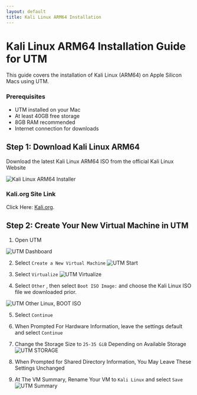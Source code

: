 ```yaml
---
layout: default
title: Kali Linux ARM64 Installation
---
```


# Kali Linux ARM64 Installation Guide for UTM

This guide covers the installation of Kali Linux (ARM64) on Apple Silicon Macs using UTM.

### Prerequisites

- UTM installed on your Mac
- At least 40GB free storage
- 8GB RAM recommended
- Internet connection for downloads

## Step 1: Download Kali Linux ARM64

Download the latest Kali Linux ARM64 ISO from the official Kali Linux Website

![Kali Linux ARM64 Installer](/UDMCyberSecurity-Labs-MacBookCompatibility/assets/images/KL-1.png)


### Kali.org Site Link

Click Here: [Kali.org](https://www.kali.org/get-kali/#kali-installer-images/).

## Step 2: Create Your New Virtual Machine in UTM

1. Open UTM

![UTM Dashboard](/UDMCyberSecurity-Labs-MacBookCompatibility/assets/images/KL-2.png)

2. Select `Create a New Virtual Machine`
![UTM Start](/UDMCyberSecurity-Labs-MacBookCompatibility/assets/images/KL-3.png)

3. Select `Virtualize`
![UTM Virtualize](/UDMCyberSecurity-Labs-MacBookCompatibility/assets/images/KL-4.png)

4. Select `Other` , then select `Boot ISO Image:` and choose the Kali Linux ISO file we downloaded prior.

![UTM Other Linux, BOOT ISO ](/UDMCyberSecurity-Labs-MacBookCompatibility/assets/images/KL-5.png)

5. Select `Continue`

6. When Prompted For Hardware Information, leave the settings default and select `Continue`

7. Change the Storage Size to `25-35 GiB` Depending on Available Storage
![UTM STORAGE ](/UDMCyberSecurity-Labs-MacBookCompatibility/assets/images/KL-6.png)
8. When Prompted for Shared Directory Information, You May Leave These Settings Unchanged
9. At The VM Summary, Rename Your VM to `Kali Linux` and select `Save`
![UTM Summary ](/UDMCyberSecurity-Labs-MacBookCompatibility/assets/images/KL-7.png)



